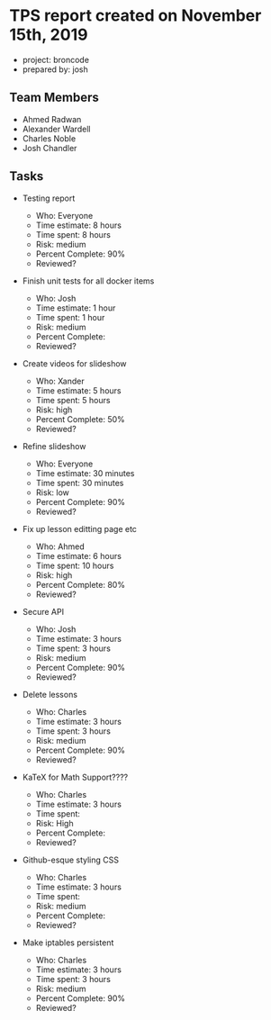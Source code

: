 # TPS report created on November 15th, 2019
* project: broncode
* prepared by: josh

## Team Members
* Ahmed Radwan
* Alexander Wardell
* Charles Noble
* Josh Chandler

## Tasks
* Testing report
    * Who: Everyone
    * Time estimate: 8 hours
    * Time spent: 8 hours
    * Risk: medium
    * Percent Complete: 90%
    * Reviewed?

* Finish unit tests for all docker items
    * Who: Josh
    * Time estimate: 1 hour
    * Time spent: 1 hour
    * Risk: medium
    * Percent Complete:
    * Reviewed?

* Create videos for slideshow
    * Who: Xander
    * Time estimate: 5 hours 
    * Time spent: 5 hours
    * Risk: high
    * Percent Complete: 50%
    * Reviewed?

* Refine slideshow
    * Who: Everyone
    * Time estimate: 30 minutes
    * Time spent: 30 minutes
    * Risk: low
    * Percent Complete: 90%
    * Reviewed?

* Fix up lesson editting page etc
    * Who: Ahmed
    * Time estimate: 6 hours
    * Time spent: 10 hours
    * Risk: high
    * Percent Complete: 80%
    * Reviewed?

* Secure API
    * Who: Josh
    * Time estimate: 3 hours
    * Time spent: 3 hours
    * Risk: medium
    * Percent Complete: 90%
    * Reviewed?

* Delete lessons
    * Who: Charles
    * Time estimate: 3 hours
    * Time spent: 3 hours
    * Risk: medium
    * Percent Complete: 90%
    * Reviewed?

* KaTeX for Math Support???? 
    * Who: Charles
    * Time estimate: 3 hours
    * Time spent: 
    * Risk: High
    * Percent Complete: 
    * Reviewed?

* Github-esque styling CSS 
    * Who: Charles
    * Time estimate: 3 hours
    * Time spent: 
    * Risk: medium
    * Percent Complete: 
    * Reviewed?

* Make iptables persistent
    * Who: Charles
    * Time estimate: 3 hours
    * Time spent: 3 hours
    * Risk: medium
    * Percent Complete: 90%
    * Reviewed?
